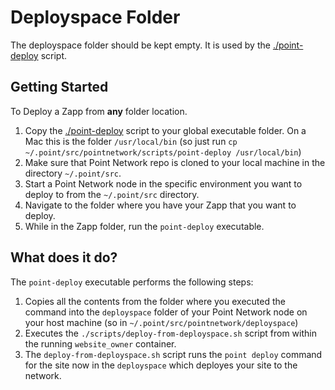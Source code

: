 # Deployspace Folder

The deployspace folder should be kept empty. It is used by the [./point-deploy](../scripts/point-deploy) script.

## Getting Started

To Deploy a Zapp from **any** folder location.

1. Copy the [./point-deploy](../scripts/point-deploy) script to your global executable folder. On a Mac this is the folder `/usr/local/bin` (so just run `cp ~/.point/src/pointnetwork/scripts/point-deploy /usr/local/bin`)
2. Make sure that Point Network repo is cloned to your local machine in the directory `~/.point/src`.
3. Start a Point Network node in the specific environment you want to deploy to from the `~/.point/src` directory.
4. Navigate to the folder where you have your Zapp that you want to deploy.
5. While in the Zapp folder, run the `point-deploy` executable.

## What does it do?

The `point-deploy` executable performs the following steps:

1. Copies all the contents from the folder where you executed the command into the `deployspace` folder of your Point Network node on your host machine (so in `~/.point/src/pointnetwork/deployspace`)
2. Executes the `./scripts/deploy-from-deployspace.sh` script from within the running `website_owner` container.
3. The `deploy-from-deployspace.sh` script runs the `point deploy` command for the site now in the `deployspace` which deployes your site to the network.